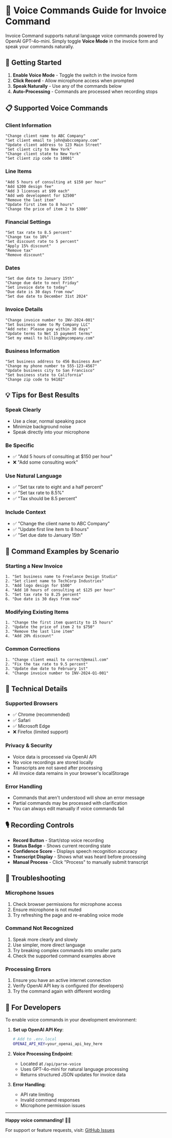 # 🎤 Voice Commands Guide for Invoice Command

Invoice Command supports natural language voice commands powered by OpenAI GPT-4o-mini. Simply toggle **Voice Mode** in the invoice form and speak your commands naturally.

## 🚀 Getting Started

1. **Enable Voice Mode** - Toggle the switch in the invoice form
2. **Click Record** - Allow microphone access when prompted
3. **Speak Naturally** - Use any of the commands below
4. **Auto-Processing** - Commands are processed when recording stops

## 📋 Supported Voice Commands

### **Client Information**
```
"Change client name to ABC Company"
"Set client email to john@abccompany.com"
"Update client address to 123 Main Street"
"Set client city to New York"
"Change client state to New York"
"Set client zip code to 10001"
```

### **Line Items**
```
"Add 5 hours of consulting at $150 per hour"
"Add $200 design fee"
"Add 3 licenses at $99 each"
"Add web development for $2500"
"Remove the last item"
"Update first item to 8 hours"
"Change the price of item 2 to $300"
```

### **Financial Settings**
```
"Set tax rate to 8.5 percent"
"Change tax to 10%"
"Set discount rate to 5 percent"
"Apply 15% discount"
"Remove tax"
"Remove discount"
```

### **Dates**
```
"Set due date to January 15th"
"Change due date to next Friday"
"Set invoice date to today"
"Due date is 30 days from now"
"Set due date to December 31st 2024"
```

### **Invoice Details**
```
"Change invoice number to INV-2024-001"
"Set business name to My Company LLC"
"Add note: Please pay within 30 days"
"Update terms to Net 15 payment terms"
"Set my email to billing@mycompany.com"
```

### **Business Information**
```
"Set business address to 456 Business Ave"
"Change my phone number to 555-123-4567"
"Update business city to San Francisco"
"Set business state to California"
"Change zip code to 94102"
```

## 💡 Tips for Best Results

### **Speak Clearly**
- Use a clear, normal speaking pace
- Minimize background noise
- Speak directly into your microphone

### **Be Specific**
- ✅ "Add 5 hours of consulting at $150 per hour"
- ❌ "Add some consulting work"

### **Use Natural Language**
- ✅ "Set tax rate to eight and a half percent"
- ✅ "Set tax rate to 8.5%"
- ✅ "Tax should be 8.5 percent"

### **Include Context**
- ✅ "Change the client name to ABC Company"
- ✅ "Update first line item to 8 hours"
- ✅ "Set due date to January 15th"

## 🎯 Command Examples by Scenario

### **Starting a New Invoice**
```
1. "Set business name to Freelance Design Studio"
2. "Set client name to TechCorp Industries"
3. "Add logo design for $500"
4. "Add 10 hours of consulting at $125 per hour"
5. "Set tax rate to 8.25 percent"
6. "Due date is 30 days from now"
```

### **Modifying Existing Items**
```
1. "Change the first item quantity to 15 hours"
2. "Update the price of item 2 to $750"
3. "Remove the last line item"
4. "Add 20% discount"
```

### **Common Corrections**
```
1. "Change client email to correct@email.com"
2. "Fix the tax rate to 9.5 percent"
3. "Update due date to February 1st"
4. "Change invoice number to INV-2024-Q1-001"
```

## 🔧 Technical Details

### **Supported Browsers**
- ✅ Chrome (recommended)
- ✅ Safari
- ✅ Microsoft Edge
- ❌ Firefox (limited support)

### **Privacy & Security**
- Voice data is processed via OpenAI API
- No voice recordings are stored locally
- Transcripts are not saved after processing
- All invoice data remains in your browser's localStorage

### **Error Handling**
- Commands that aren't understood will show an error message
- Partial commands may be processed with clarification
- You can always edit manually if voice commands fail

## 🎙️ Recording Controls

- **Record Button** - Start/stop voice recording
- **Status Badge** - Shows current recording state
- **Confidence Score** - Displays speech recognition accuracy
- **Transcript Display** - Shows what was heard before processing
- **Manual Process** - Click "Process" to manually submit transcript

## 🚨 Troubleshooting

### **Microphone Issues**
1. Check browser permissions for microphone access
2. Ensure microphone is not muted
3. Try refreshing the page and re-enabling voice mode

### **Command Not Recognized**
1. Speak more clearly and slowly
2. Use simpler, more direct language
3. Try breaking complex commands into smaller parts
4. Check the supported command examples above

### **Processing Errors**
1. Ensure you have an active internet connection
2. Verify OpenAI API key is configured (for developers)
3. Try the command again with different wording

## 🔑 For Developers

To enable voice commands in your development environment:

1. **Set up OpenAI API Key**:
   ```bash
   # Add to .env.local
   OPENAI_API_KEY=your_openai_api_key_here
   ```

2. **Voice Processing Endpoint**:
   - Located at `/api/parse-voice`
   - Uses GPT-4o-mini for natural language processing
   - Returns structured JSON updates for invoice data

3. **Error Handling**:
   - API rate limiting
   - Invalid command responses
   - Microphone permission issues

---

**Happy voice commanding!** 🎤✨

For support or feature requests, visit: [GitHub Issues](https://github.com/coreyhaines31/invoicecommand/issues)